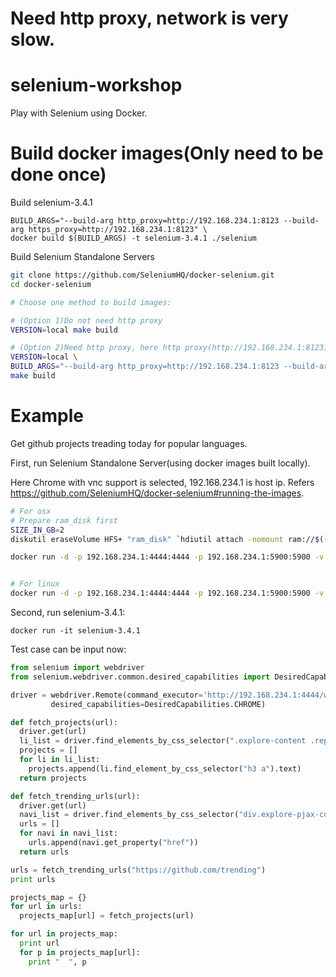 # Need http proxy, network is very slow.


# selenium-workshop
Play with Selenium using Docker.


# Build docker images(Only need to be done once)
Build selenium-3.4.1

    BUILD_ARGS="--build-arg http_proxy=http://192.168.234.1:8123 --build-arg https_proxy=http://192.168.234.1:8123" \
    docker build $(BUILD_ARGS) -t selenium-3.4.1 ./selenium


Build Selenium Standalone Servers
```bash
git clone https://github.com/SeleniumHQ/docker-selenium.git
cd docker-selenium

# Choose one method to build images:

# (Option 1)Do not need http proxy
VERSION=local make build

# (Option 2)Need http proxy, here http proxy(http://192.168.234.1:8123) should be replaced accordingly.
VERSION=local \
BUILD_ARGS="--build-arg http_proxy=http://192.168.234.1:8123 --build-arg https_proxy=http://192.168.234.1:8123" \
make build
```


# Example
Get github projects treading today for popular languages.

First, run Selenium Standalone Server(using docker images built locally).

Here Chrome with vnc support is selected, 192.168.234.1 is host ip.
Refers https://github.com/SeleniumHQ/docker-selenium#running-the-images.
```bash
# For osx
# Prepare ram_disk first
SIZE_IN_GB=2
diskutil eraseVolume HFS+ "ram_disk" `hdiutil attach -nomount ram://$((2 * 1024 * 1024 * $SIZE_IN_GB))`

docker run -d -p 192.168.234.1:4444:4444 -p 192.168.234.1:5900:5900 -v /Volumes/ram_disk:/dev/shm selenium/standalone-chrome-debug:local


# For linux
docker run -d -p 192.168.234.1:4444:4444 -p 192.168.234.1:5900:5900 -v /dev/shm:/dev/shm selenium/standalone-chrome-debug:local
```

Second, run selenium-3.4.1:

    docker run -it selenium-3.4.1


Test case can be input now:
```python
from selenium import webdriver
from selenium.webdriver.common.desired_capabilities import DesiredCapabilities

driver = webdriver.Remote(command_executor='http://192.168.234.1:4444/wd/hub',
         desired_capabilities=DesiredCapabilities.CHROME)

def fetch_projects(url):
  driver.get(url)
  li_list = driver.find_elements_by_css_selector(".explore-content .repo-list li")
  projects = []
  for li in li_list:
    projects.append(li.find_element_by_css_selector("h3 a").text)
  return projects

def fetch_trending_urls(url):
  driver.get(url)
  navi_list = driver.find_elements_by_css_selector("div.explore-pjax-container.container.explore-page > div.columns > div.column.one-fourth > ul li a")
  urls = []
  for navi in navi_list:
    urls.append(navi.get_property("href"))
  return urls

urls = fetch_trending_urls("https://github.com/trending")
print urls

projects_map = {}
for url in urls:
  projects_map[url] = fetch_projects(url)

for url in projects_map:
  print url
  for p in projects_map[url]:
    print "  ", p
```
